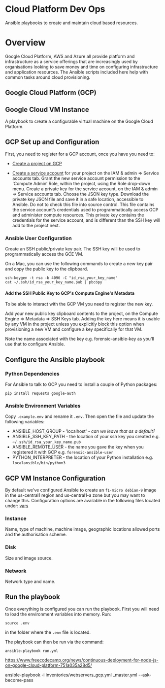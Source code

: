 # Cloud Platform Dev Ops

Ansible playbooks to create and maintain cloud based resources.

# Overview

Google Cloud Platform, AWS and Azure all provide platform and infrastructure as a service offerings that are increasingly used by organisations looking to save money and time on configuring infrastructure and application resources. The Ansible scripts included here help with common tasks around cloud provisioning.  

## Google Cloud Platform (GCP)



## Google Cloud VM Instance

A playbook to create a configurable virtual machine on the Google Cloud Platform.

## GCP Set up and Configuration

First, you need to register for a GCP account, once you have you need to:  

* [Create a project on GCP](https://cloud.google.com/resource-manager/docs/creating-managing-projects) 

* [Create a service account](https://cloud.google.com/compute/docs/access/service-accounts) for your project on the IAM & admin ⇒ Service accounts tab. Grant the new service account permission to the ‘Compute Admin’ Role, within the project, using the Role drop-down menu. Create a private key for the service account, on the IAM & admin ⇒ Service accounts tab.  Choose the JSON key type. Download the private key JSON file and save it in a safe location, accessible to Ansible. Do not to check this file into source control. This file contains the service account’s credentials used to programmatically access GCP and administer compute resources. This private key contains the credentials for the service account, and is different than the SSH key will add to the project next. 

### Ansible User Configuration

Create an SSH public/private key pair. The SSH key will be used to programmatically access the GCE VM. 

On a Mac, you can use the following commands to create a new key pair and copy the public key to the clipboard.

```
ssh-keygen -t rsa -b 4096 -C "id_rsa_your_key_name"
cat ~/.ssh/id_rsa_your_key_name.pub | pbcopy
```

#### Add the SSH Public Key to GCP's Compute Engine's Metadata 

To be able to interact with the GCP VM you need to register the new key. 

Add your new public key clipboard contents to the project, on the Compute Engine ⇒ Metadata ⇒ SSH Keys tab. Adding the key here means it is usable by any VM in the project unless you explicitly block this option when provisioning a new VM and configure a key specifically for that VM.

Note the name associated with the key e.g. forensic-ansible-key as you'll use that to configure Ansible.

## Configure the Ansible playbook

### Python Dependencies

For Ansible to talk to GCP you need to install a couple of Python packages:

```
pip install requests google-auth
```

### Ansible Environment Variables

Copy `.example.env` and rename it `.env`. Then open the file and update the following variables: 

* ANSIBLE_HOST_GROUP - 'localhost' - _can we leave that as a default?_
* ANSIBLE_SSH_KEY_PATH - the location of your ssh key you created e.g. `~/.ssh/id_rsa_your_key_name.pub`
* ANSIBLE_REMOTE_USER - the name you gave the key when you registered it with GCP e.g. `forensic-ansible-user`
* PYTHON_INTERPRETER - the location of your Python installation e.g. `localansible/bin/python3`

## GCP VM Instance Configuration

By default we've configured Ansible to create an `f1-micro debian-9` image in the us-central1 region and us-central1-a zone but you may want to change this. Configuration options are available in the following files located under: [vars](./vars) 

### Instance

Name, type of machine, machine image, geographic locations allowed ports and the authorisation scheme.

### Disk

Size and image source.

### Network

Network type and name.

## Run the playbook

Once everything is configured you can run the playbook. First you will need to load the environment variables into memory. Run:

```
source .env
```

in the folder where the `.env` file is located.

The playbook can then be run via the command:

```
ansible-playbook run.yml
```
https://www.freecodecamp.org/news/continuous-deployment-for-node-js-on-google-cloud-platform-751a035a28d5/

ansible-playbook -i inventories/webservers_gcp.yml _master.yml --ask-become-pass
